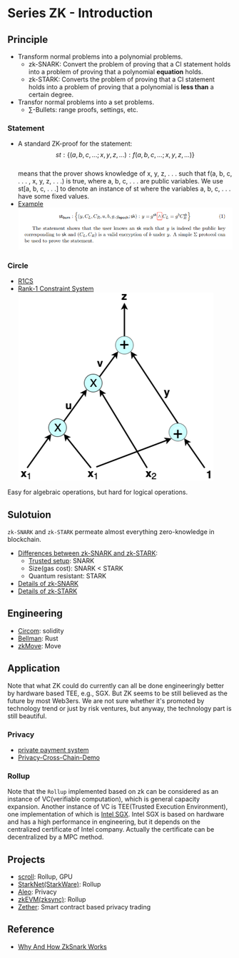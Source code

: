 # Series ZK - Introduction

## Principle
* Transform normal problems into a polynomial problems.    
    * zk-SNARK: Convert the problem of proving that a CI statement holds into a problem of proving that a polynomial **equation** holds.
    * zk-STARK: Converts the problem of proving that a CI statement holds into a problem of proving that a polynomial is **less than** a certain degree.
* Transfor normal problems into a set problems.
    * $\sum$-Bullets: range proofs, settings, etc.

### Statement
* A standard ZK-proof for the statement:  
$$ st: \{(a, b, c, ...; x, y, z, ...) : f(a, b, c, ...; x, y, z, ...)\} $$    
    means that the prover shows knowledge of x, y, z, . . . such that f(a, b, c, . . . , x, y, z, . . .) is true, where a, b, c, . . . are public variables. We use st[a, b, c, . . .] to denote an instance of st where the variables a, b, c, . . . have some fixed values.
* [Example](https://crypto.stanford.edu/~buenz/papers/zether.pdf)  
![example of statement](./image/example%20statement.png)

### Circle
* [R1CS](https://www.zeroknowledgeblog.com/index.php/the-pinocchio-protocol/r1cs)
* [Rank-1 Constraint System](https://tlu.tarilabs.com/cryptography/rank-1)  
![Circle](./image/polynomial-eg-ac.png)  

Easy for algebraic operations, but hard for logical operations.

## Sulotuion
`zk-SNARK` and `zk-STARK` permeate almost everything zero-knowledge in blockchain.

* [Differences between zk-SNARK and zk-STARK](https://blog.pantherprotocol.io/zk-snarks-vs-zk-starks-differences-in-zero-knowledge-technologies/): 
    * [Trusted setup](./zk%20SNARK.md#generate-crs-in-a-decentralized-manner): SNARK
    * Size(gas cost): SNARK < STARK
    * Quantum resistant: STARK
* [Details of zk-SNARK](./zk%20SNARK.md)
* [Details of zk-STARK](./zk%20STARK.md)

## Engineering
* [Circom](./zk%20Circom.md): solidity
* [Bellman](https://github.com/zkcrypto/bellman): Rust
* [zkMove](https://github.com/young-rocks/zkmove): Move

## Application
Note that what ZK could do currently can all be done engineeringly better by hardware based TEE, e.g., SGX. But ZK seems to be still believed as the future by most Web3ers. We are not sure whether it's promoted by technology trend or just by risk ventures, but anyway, the technology part is still beautiful.    

### Privacy
* [ private payment system](https://github.com/ConsenSys/anonymous-zether)
* [Privacy-Cross-Chain-Demo](https://github.com/dantenetwork/Privacy-Cross-Chain-Demo/tree/main/Anonymous)

### Rollup
Note that the `Rollup` implemented based on zk can be considered as an instance of VC(verifiable computation), which is general capacity expansion. Another instance of VC is TEE(Trusted Execution Environment), one implementation of which is [Intel SGX](https://medium.com/@integritee/tee-101-how-intel-sgx-works-and-why-we-use-it-at-integritee-5cb2957c050f). Intel SGX is based on hardware and has a high performance in engineering, but it depends on the centralized certificate of Intel company. Actually the certificate can be decentralized by a MPC method.  

## Projects
* [scroll](https://hackmd.io/@yezhang/S1sJ2cEWY): Rollup, GPU
* [StarkNet(StarkWare)](https://starkware.co/starknet/): Rollup
* [Aleo](https://www.aleo.org/): Privacy
* [zkEVM(zksync)](https://docs.zksync.io/zkevm/): Rollup
* [Zether](https://crypto.stanford.edu/~buenz/papers/zether.pdf): Smart contract based privacy trading 

## Reference
* [Why And How ZkSnark Works](https://arxiv.org/abs/1906.07221)
